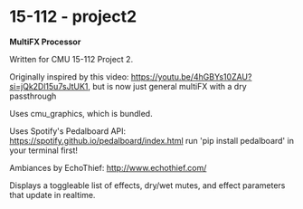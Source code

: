 # 15-112 - project2

<b>MultiFX Processor</b>

Written for CMU 15-112 Project 2.

Originally inspired by this video: https://youtu.be/4hGBYs10ZAU?si=jQk2Dl15u7sJtUK1, but is now just general multiFX with a dry passthrough


Uses cmu_graphics, which is bundled.

Uses Spotify's Pedalboard API: https://spotify.github.io/pedalboard/index.html
run 'pip install pedalboard' in your terminal first!

Ambiances by EchoThief: http://www.echothief.com/

Displays a toggleable list of effects, dry/wet mutes, and effect parameters that update in realtime. 
